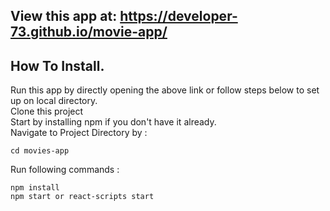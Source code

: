 ## View this app at: https://developer-73.github.io/movie-app/

## How To Install.

Run this app by directly opening the above link or follow steps below to set up on local directory.<br>
Clone this project<br>
Start by installing npm if you don't have it already.<br>
Navigate to Project Directory by :<br>
```
cd movies-app
```
Run following commands : <br>
```
npm install 
npm start or react-scripts start
```
